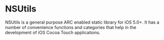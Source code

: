 # NSUtils

NSUtils is a general purpose ARC enabled static library for iOS 5.0+. It has a
number of convenience functions and categories that help in the development of
iOS Cocoa Touch applications.
